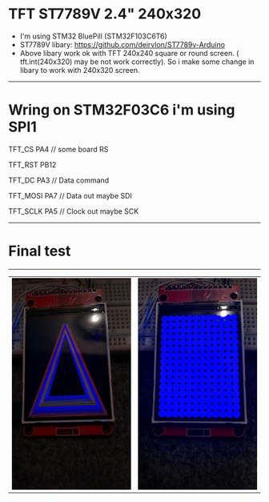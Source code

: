 # TFT ST7789V 2.4" 240x320
- I'm using STM32 BluePill (STM32F103C6T6)
- ST7789V libary: https://github.com/deirvlon/ST7789v-Arduino
- Above libary work ok with TFT 240x240 square or round screen. ( tft.int(240x320) may be not work correctly). So i make some change in libary to work with 240x320 screen.  
---
# Wring on STM32F03C6 i'm using SPI1

TFT_CS   PA4 // some board RS 

TFT_RST  PB12  

TFT_DC   PA3 // Data command  

TFT_MOSI PA7  // Data out maybe SDI  

TFT_SCLK PA5  // Clock out maybe SCK  

***
# Final test
___
<table>
  <tr>
    <td><img src="https://github.com/pangcrd/TFT_ST7789V_STM32F03C6/blob/main/image/photo_2024-09-25_15-34-14.jpg" alt="Image 1" width="500"/></td>
    <td><img src="https://github.com/pangcrd/TFT_ST7789V_STM32F03C6/blob/main/image/photo_2024-09-25_15-34-17.jpg" alt="Image 2" width="500"/></td>
  </tr>
</table>
